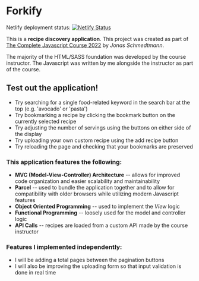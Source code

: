 # Forkify

Netlify deployment status:
[![Netlify Status](https://api.netlify.com/api/v1/badges/12116081-0d2c-4a1e-a66b-7cfb407d41d2/deploy-status)](https://app.netlify.com/sites/forkify-isaacg/deploys)

This is a **recipe discovery application**. This project was created as part of [The Complete Javascript Course  2022](https://www.udemy.com/course/the-complete-javascript-course/) by *Jonas Schmedtmann*.

The majority of the HTML/SASS foundation was developed by the course instructor. The Javascript was written by me alongside the instructor as part of the course.

## Test out the application!

- Try searching for a single food-related keyword in the search bar at the top (e.g. 'avocado' or 'pasta')
- Try bookmarking a recipe by clicking the bookmark button on the currently selected recipe
- Try adjusting the number of servings using the buttons on either side of the display
- Try uploading your own custom recipe using the add recipe button
- Try reloading the page and checking that your bookmarks are preserved

### This application features the following:

- **MVC (Model-View-Controller) Architecture** -- allows for improved code organization and easier scalability and maintainability
- **Parcel** -- used to bundle the application together and to allow for compatibility with older browsers while utilizing modern Javascript features
- **Object Oriented Programming** -- used to implement the *View* logic
- **Functional Programming** -- loosely used for the model and controller logic
- **API Calls** -- recipes are loaded from a custom API made by the course instructor

### Features I implemented independently:

- I will be adding a total pages between the pagination buttons
- I will also be improving the uploading form so that input validation is done in real time
